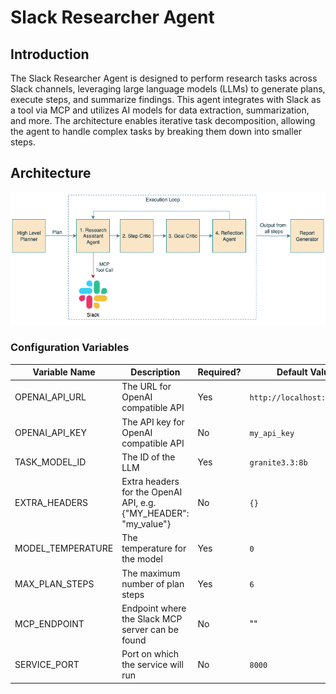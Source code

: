 # Slack Researcher Agent

## Introduction

The Slack Researcher Agent is designed to perform research tasks across Slack channels, leveraging large language models (LLMs) to generate plans, execute steps, and summarize findings. This agent integrates with Slack as a tool via MCP and utilizes AI models for data extraction, summarization, and more. The architecture enables iterative task decomposition, allowing the agent to handle complex tasks by breaking them down into smaller steps.

## Architecture

![alt text](docs/architecture.png)

### Configuration Variables

| Variable Name | Description | Required? | Default Value | 
|---------------|-------------|-----------|---------------| 
| OPENAI_API_URL | The URL for OpenAI compatible API | Yes | `http://localhost:11434/v1` | 
| OPENAI_API_KEY | The API key for OpenAI compatible API | No |  `my_api_key` |
| TASK_MODEL_ID | The ID of the LLM | Yes | `granite3.3:8b` | 
| EXTRA_HEADERS | Extra headers for the OpenAI API, e.g. {"MY_HEADER": "my_value"} | No | `{}` | 
| MODEL_TEMPERATURE | The temperature for the model | Yes | `0` | 
| MAX_PLAN_STEPS | The maximum number of plan steps | Yes | `6` | 
| MCP_ENDPOINT | Endpoint where the Slack MCP server can be found | No |  "" | 
| SERVICE_PORT | Port on which the service will run | No | `8000` |
